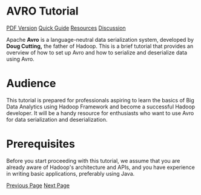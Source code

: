 # AVRO Tutorial
[PDF Version](../avro/avro_pdf_version.md)
[Quick Guide](../avro/avro_quick_guide.md)
[Resources](../avro/avro_useful_resources.md)
[Discussion](../avro/avro_discussion.md)

Apache **Avro** is a language-neutral data serialization system, developed by **Doug Cutting,** the father of Hadoop. This is a brief tutorial that provides an overview of how to set up Avro and how to serialize and deserialize data using Avro.

# Audience
This tutorial is prepared for professionals aspiring to learn the basics of Big Data Analytics using Hadoop Framework and become a successful Hadoop developer. It will be a handy resource for enthusiasts who want to use Avro for data serialization and deserialization.

# Prerequisites
Before you start proceeding with this tutorial, we assume that you are already aware of Hadoop's architecture and APIs, and you have experience in writing basic applications, preferably using Java.


[Previous Page](../avro/index.md) [Next Page](../avro/avro_overview.md) 
